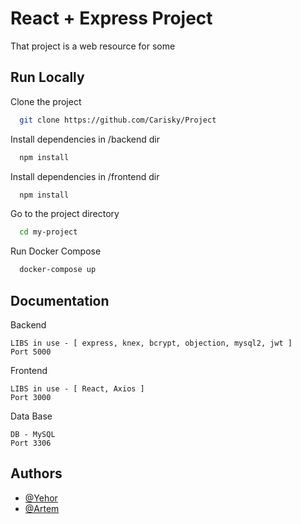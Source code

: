 
# React + Express Project

That project is a web resource for some 


## Run Locally

Clone the project

```bash
  git clone https://github.com/Carisky/Project
```
Install dependencies in /backend dir
```bash
  npm install
```

Install dependencies in /frontend dir
```bash
  npm install
```

Go to the project directory

```bash
  cd my-project
```

Run Docker Compose

```bash
  docker-compose up
```


## Documentation

Backend 
```
LIBS in use - [ express, knex, bcrypt, objection, mysql2, jwt ]
Port 5000 
```
Frontend 
```
LIBS in use - [ React, Axios ]
Port 3000 
```
Data Base
```
DB - MySQL 
Port 3306
```



## Authors

- [@Yehor](https://www.github.com/Carisky)
- [@Artem](https://www.github.com/ArtemBgn)

